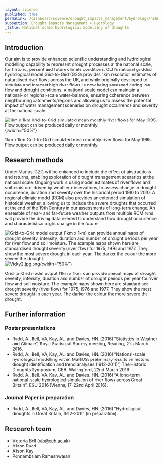 ```yaml
---
layout: science
published: true
permalink: /dashboard/science/drought_impacts_management/hydrology/nshmd/
subsection: Drought Impacts Management > Hydrology
_title: National scale hydrological modelling of droughts
---
```


## Introduction

Our aim is to provide enhanced scientific understanding and hydrological modelling capability to represent drought processes at the national scale, for historic, present and future climate conditions. CEH’s national gridded hydrological model Grid-to-Grid (G2G) provides 1km resolution estimates of naturalised river flows across the UK, and while originally developed to simulate and forecast high river flows, is now being assessed during low flow and drought conditions.  A national scale model can maintain a national- or regional-scale water-balance, ensuring coherence between neighbouring catchments/regions and allowing us to assess the potential impact of water management scenarios on drought occurrence and severity at the national scale.

![1km x 1km Grid-to-Grid simulated mean monthly river flows for May 1995. Flow output can be produced daily or monthly.]({{site.baseurl}}/assets/img/Vicky1.jpg.png){:width="50%"}

1km x 1km Grid-to-Grid simulated mean monthly river flows for May 1995. Flow output can be produced daily or monthly.

## Research methods

Under Marius, G2G will be enhanced to include the effect of abstractions and returns, enabling exploration of drought management scenarios at the national scale. Ongoing work is using model estimates of river flows and soil-moisture, driven by weather observations, to assess change in drought occurrence, duration and severity over the historical period 1910 to 2010. A regional climate model (RCM) also provides an extended simulation of historical weather, allowing us to include the severe droughts that occurred at the end of the 19th Century in our assessments of long-term change. An ensemble of near- and far-future weather outputs from multiple RCM runs will provide the driving data needed to understand how drought occurrence and characteristics might change in the future.

![Grid-to-Grid model output (1km x 1km) can provide annual maps of drought severity, intensity, duration and number of drought periods per year for river flow and soil moisture. The example maps shown here are standardised drought severity (river flow) for 1975, 1976 and 1977. They show the most severe drought in each year. The darker the colour the more severe the drought.]({{site.baseurl}}/assets/img/Vicky2.jpg.png)![Vicky2.jpg.png]({{site.baseurl}}/assets/img/Vicky2.jpg.png){:width="50%"}

Grid-to-Grid model output (1km x 1km) can provide annual maps of drought severity, intensity, duration and number of drought periods per year for river flow and soil moisture. The example maps shown here are standardised drought severity (river flow) for 1975, 1976 and 1977. They show the most severe drought in each year. The darker the colour the more severe the drought.

## Further information

### Poster presentations

* Rudd, A., Bell, VA, Kay, AL, and Davies, HN. (2016) “Statistics in Weather and Climate”, Royal Statistical Society meeting, Reading, 21st March 2016.
* Rudd, A., Bell, VA, Kay, AL, and Davies, HN. (2016) “National-scale hydrological modelling within MaRIUS: preliminary results on historic drought identification and trend analyses (1912-2011)”, The Historic Droughts Symposium, CEH, Wallingford, 22nd March 2016
* Rudd, A., Bell, VA, Kay, AL, and Davies, HN. (2016) “A long-term national-scale hydrological simulation of river flows across Great Britain”, EGU 2016 (Vienna, 17-22nd April 2016).

### Journal Paper in preparation

* Rudd, A., Bell, VA, Kay, AL, and Davies, HN. (2016) “Hydrological droughts in Great Britain, 1912-2011” (in preparation).
 
## Research team

* Victoria Bell (vib@ceh.ac.uk)
* Alison Rudd
* Alison Kay
* Ponnambalam Rameshwaran
